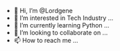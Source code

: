 - 👋 Hi, I’m @Lordgene
- 👀 I’m interested in Tech Industry ...
- 🌱 I’m currently learning Python ...
- 💞️ I’m looking to collaborate on ...
- 📫 How to reach me ...

<!---
Lordgene/Lordgene is a ✨ special ✨ repository because its `README.md` (this file) appears on your GitHub profile.
You can click the Preview link to take a look at your changes.
--->
